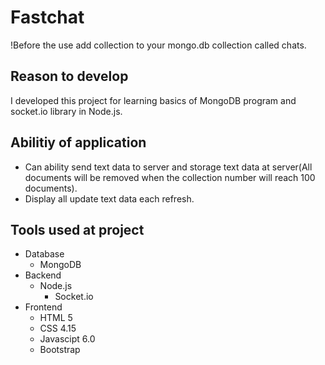# Fastchat
!Before the use add collection to your mongo.db collection called chats.
## Reason to develop
I developed this project for learning basics of MongoDB program and socket.io library in Node.js.
## Abilitiy of application
- Can ability send text data to server and storage text data at server(All documents will be removed when the collection number will reach 100 documents).
- Display all update text data each refresh.
## Tools used at project
- Database
  - MongoDB
- Backend
  - Node.js
    - Socket.io
- Frontend
  - HTML 5
  - CSS 4.15
  - Javascipt 6.0
  - Bootstrap
